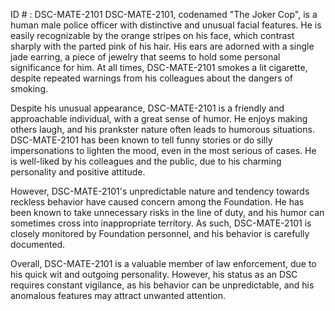 ID # : DSC-MATE-2101
DSC-MATE-2101, codenamed "The Joker Cop", is a human male police officer with distinctive and unusual facial features. He is easily recognizable by the orange stripes on his face, which contrast sharply with the parted pink of his hair. His ears are adorned with a single jade earring, a piece of jewelry that seems to hold some personal significance for him. At all times, DSC-MATE-2101 smokes a lit cigarette, despite repeated warnings from his colleagues about the dangers of smoking.

Despite his unusual appearance, DSC-MATE-2101 is a friendly and approachable individual, with a great sense of humor. He enjoys making others laugh, and his prankster nature often leads to humorous situations. DSC-MATE-2101 has been known to tell funny stories or do silly impersonations to lighten the mood, even in the most serious of cases. He is well-liked by his colleagues and the public, due to his charming personality and positive attitude.

However, DSC-MATE-2101's unpredictable nature and tendency towards reckless behavior have caused concern among the Foundation. He has been known to take unnecessary risks in the line of duty, and his humor can sometimes cross into inappropriate territory. As such, DSC-MATE-2101 is closely monitored by Foundation personnel, and his behavior is carefully documented.

Overall, DSC-MATE-2101 is a valuable member of law enforcement, due to his quick wit and outgoing personality. However, his status as an DSC requires constant vigilance, as his behavior can be unpredictable, and his anomalous features may attract unwanted attention.